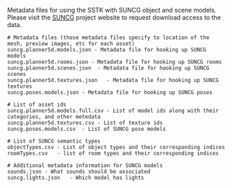 Metadata files for using the SSTK with SUNCG object and scene models.  Please visit the [SUNCG](http://suncg.cs.princeton.edu/) project website to request download access to the data.

```
# Metadata files (these metadata files specify to location of the mesh, preview images, etc for each asset)
suncg.planner5d.models.json - Metadata file for hooking up SUNCG models 
suncg.planner5d.rooms.json - Metadata file for hooking up SUNCG rooms
suncg.planner5d.scenes.json	 - Metadata file for hooking up SUNCG scenes
suncg.planner5d.textures.json	- Metadata file for hooking up SUNCG textures
suncg.poses.models.json - Metadata file for hooking up SUNCG poses

# List of asset ids
suncg.planner5d.models.full.csv	- List of model ids along with their categories, and other metedata
suncg.planner5d.textures.csv - List of texture ids
suncg.poses.models.csv	- List of SUNCG pose models

# List of SUNCG semantic types
objectTypes.csv	- List of object types and their corresponding indices
roomTypes.csv	- list of room types and their corresponding indices

# Additional metadata information for SUNCG models
sounds.json	- What sounds should be associated
suncg.lights.json	- Which model has lights
```
